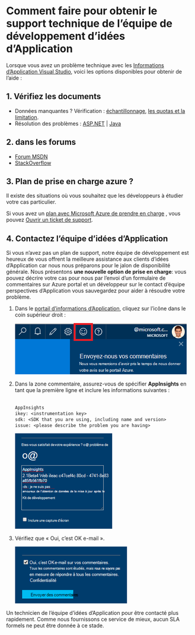 <properties 
    pageTitle="Comment faire pour obtenir le support technique de l’équipe de développement d’idées d’Application | Microsoft Azure" 
    description="Lorsque vous avez un incident qui requiert la prise en charge spéciale à partir de l’équipe de développement d’idées d’Application, voici comment vous pouvez soumettre les détails pour obtenir de l’aide." 
    services="application-insights" 
    documentationCenter=""
    authors="alexbulankou" 
    manager="douge"/>
 
<tags 
    ms.service="application-insights" 
    ms.workload="tbd" 
    ms.tgt_pltfrm="ibiza" 
    ms.devlang="na" 
    ms.topic="article" 
    ms.date="06/01/2016" 
    ms.author="albulank"/>
    
# <a name="how-to-get-technical-support-from-application-insights-development-team"></a>Comment faire pour obtenir le support technique de l’équipe de développement d’idées d’Application
    
Lorsque vous avez un problème technique avec les [Informations d’Application Visual Studio](app-insights-overview.md), voici les options disponibles pour obtenir de l’aide :

## <a name="1-check-the-documents"></a>1. Vérifiez les documents

* Données manquantes ? Vérification : [échantillonnage](app-insights-sampling.md), [les quotas et la limitation](app-insights-pricing.md).
* Résolution des problèmes : [ASP.NET](app-insights-troubleshoot-faq.md) | [Java](app-insights-java-troubleshoot.md)

## <a name="2-search-the-forums"></a>2. dans les forums

* [Forum MSDN](https://social.msdn.microsoft.com/Forums/vstudio/home?forum=ApplicationInsights)
* [StackOverflow](http://stackoverflow.com/questions/tagged/ms-application-insights)

## <a name="3-azure-support-plan"></a>3. Plan de prise en charge azure ?

Il existe des situations où vous souhaitez que les développeurs à étudier votre cas particulier. 

Si vous avez un [plan avec Microsoft Azure de prendre en charge](https://azure.microsoft.com/support/plans/) , vous pouvez [Ouvrir un ticket de support](https://portal.azure.com/?#blade/Microsoft_Azure_Support/HelpAndSupportBlade).

## <a name="4-contact-the-application-insights-team"></a>4. Contactez l’équipe d’idées d’Application

Si vous n’avez pas un plan de support, notre équipe de développement est heureux de vous offrent la meilleure assistance aux clients d’idées d’Application car nous nous préparons pour le jalon de disponibilité générale. Nous présentons **une nouvelle option de prise en charge**: vous pouvez décrire votre cas pour nous par l’envoi d’un formulaire de commentaires sur Azure portal et un développeur sur le contact d’équipe perspectives d’Application vous sauvegardez pour aider à résoudre votre problème.


1. Dans le [portail d’informations d’Application](https://portal.azure.com), cliquez sur l’icône dans le coin supérieur droit :  

    ![Bouton Commentaires](./media/app-insights-get-dev-support/01.png)   

2. Dans la zone commentaire, assurez-vous de spécifier **AppInsights** en tant que la première ligne et inclure les informations suivantes :   

    ```

    AppInsights   
    ikey: <instrumentation key>   
    sdk: <SDK that you are using, including name and version>  
    issue: <please describe the problem you are having>

    ```   

    ![Boîte de dialogue commentaires](./media/app-insights-get-dev-support/02.png)   

3. Vérifiez que « Oui, c’est OK e-mail ». 

    ![Soumettre la section](./media/app-insights-get-dev-support/03.png)  

Un technicien de l’équipe d’idées d’Application pour être contacté plus rapidement. Comme nous fournissons ce service de mieux, aucun SLA formels ne peut être donnée à ce stade.


